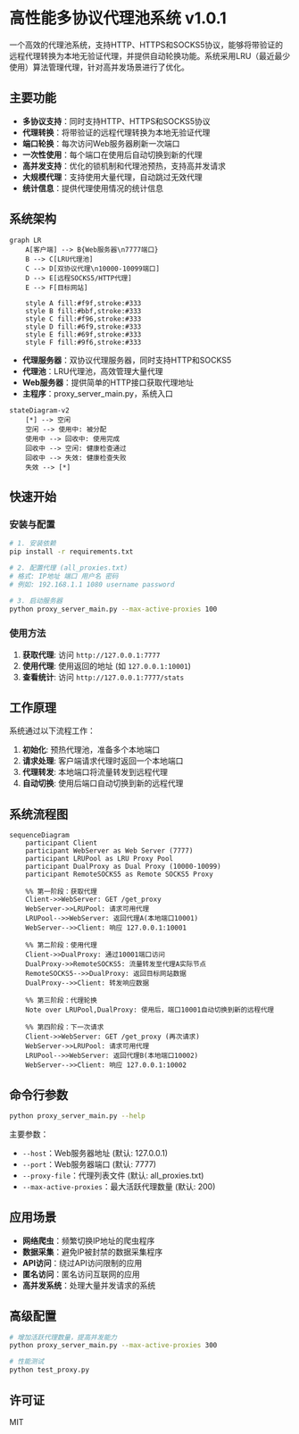 # 高性能多协议代理池系统 v1.0.1

一个高效的代理池系统，支持HTTP、HTTPS和SOCKS5协议，能够将带验证的远程代理转换为本地无验证代理，并提供自动轮换功能。系统采用LRU（最近最少使用）算法管理代理，针对高并发场景进行了优化。

## 主要功能

- **多协议支持**：同时支持HTTP、HTTPS和SOCKS5协议
- **代理转换**：将带验证的远程代理转换为本地无验证代理
- **端口轮换**：每次访问Web服务器刷新一次端口
- **一次性使用**：每个端口在使用后自动切换到新的代理
- **高并发支持**：优化的锁机制和代理池预热，支持高并发请求
- **大规模代理**：支持使用大量代理，自动跳过无效代理
- **统计信息**：提供代理使用情况的统计信息

## 系统架构

```mermaid
graph LR
    A[客户端] --> B{Web服务器\n7777端口}
    B --> C[LRU代理池]
    C --> D[双协议代理\n10000-10099端口]
    D --> E[远程SOCKS5/HTTP代理]
    E --> F[目标网站]
    
    style A fill:#f9f,stroke:#333
    style B fill:#bbf,stroke:#333
    style C fill:#f96,stroke:#333
    style D fill:#6f9,stroke:#333
    style E fill:#69f,stroke:#333
    style F fill:#9f6,stroke:#333
```

- **代理服务器**：双协议代理服务器，同时支持HTTP和SOCKS5
- **代理池**：LRU代理池，高效管理大量代理
- **Web服务器**：提供简单的HTTP接口获取代理地址
- **主程序**：proxy_server_main.py，系统入口

```mermaid
stateDiagram-v2
    [*] --> 空闲
    空闲 --> 使用中: 被分配
    使用中 --> 回收中: 使用完成
    回收中 --> 空闲: 健康检查通过
    回收中 --> 失效: 健康检查失败
    失效 --> [*]
```

## 快速开始

### 安装与配置

```bash
# 1. 安装依赖
pip install -r requirements.txt

# 2. 配置代理 (all_proxies.txt)
# 格式: IP地址 端口 用户名 密码
# 例如: 192.168.1.1 1080 username password

# 3. 启动服务器
python proxy_server_main.py --max-active-proxies 100
```

### 使用方法

1. **获取代理**: 访问 `http://127.0.0.1:7777`
2. **使用代理**: 使用返回的地址 (如 `127.0.0.1:10001`)
3. **查看统计**: 访问 `http://127.0.0.1:7777/stats`

## 工作原理

系统通过以下流程工作：

1. **初始化**: 预热代理池，准备多个本地端口
2. **请求处理**: 客户端请求代理时返回一个本地端口
3. **代理转发**: 本地端口将流量转发到远程代理
4. **自动切换**: 使用后端口自动切换到新的远程代理

## 系统流程图

```mermaid
sequenceDiagram
    participant Client
    participant WebServer as Web Server (7777)
    participant LRUPool as LRU Proxy Pool
    participant DualProxy as Dual Proxy (10000-10099)
    participant RemoteSOCKS5 as Remote SOCKS5 Proxy

    %% 第一阶段：获取代理
    Client->>WebServer: GET /get_proxy
    WebServer->>LRUPool: 请求可用代理
    LRUPool-->>WebServer: 返回代理A(本地端口10001)
    WebServer-->>Client: 响应 127.0.0.1:10001

    %% 第二阶段：使用代理
    Client->>DualProxy: 通过10001端口访问
    DualProxy->>RemoteSOCKS5: 流量转发至代理A实际节点
    RemoteSOCKS5-->>DualProxy: 返回目标网站数据
    DualProxy-->>Client: 转发响应数据

    %% 第三阶段：代理轮换
    Note over LRUPool,DualProxy: 使用后，端口10001自动切换到新的远程代理

    %% 第四阶段：下一次请求
    Client->>WebServer: GET /get_proxy (再次请求)
    WebServer->>LRUPool: 请求可用代理
    LRUPool-->>WebServer: 返回代理B(本地端口10002)
    WebServer-->>Client: 响应 127.0.0.1:10002
```

## 命令行参数

```bash
python proxy_server_main.py --help
```

主要参数：
- `--host`：Web服务器地址 (默认: 127.0.0.1)
- `--port`：Web服务器端口 (默认: 7777)
- `--proxy-file`：代理列表文件 (默认: all_proxies.txt)
- `--max-active-proxies`：最大活跃代理数量 (默认: 200)

## 应用场景

- **网络爬虫**：频繁切换IP地址的爬虫程序
- **数据采集**：避免IP被封禁的数据采集程序
- **API访问**：绕过API访问限制的应用
- **匿名访问**：匿名访问互联网的应用
- **高并发系统**：处理大量并发请求的系统

## 高级配置

```bash
# 增加活跃代理数量，提高并发能力
python proxy_server_main.py --max-active-proxies 300

# 性能测试
python test_proxy.py
```

## 许可证

MIT
